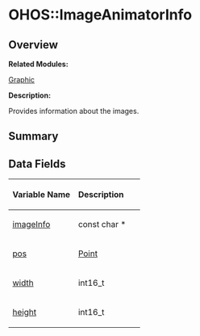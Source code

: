 # OHOS::ImageAnimatorInfo<a name="EN-US_TOPIC_0000001055078163"></a>

## **Overview**<a name="section2061739942093534"></a>

**Related Modules:**

[Graphic](graphic.md)

**Description:**

Provides information about the images. 

## **Summary**<a name="section1614276270093534"></a>

## Data Fields<a name="pub-attribs"></a>

<a name="table595847034093534"></a>
<table><thead align="left"><tr id="row490009588093534"><th class="cellrowborder" valign="top" width="50%" id="mcps1.1.3.1.1"><p id="p941983618093534"><a name="p941983618093534"></a><a name="p941983618093534"></a>Variable Name</p>
</th>
<th class="cellrowborder" valign="top" width="50%" id="mcps1.1.3.1.2"><p id="p771597883093534"><a name="p771597883093534"></a><a name="p771597883093534"></a>Description</p>
</th>
</tr>
</thead>
<tbody><tr id="row215337271093534"><td class="cellrowborder" valign="top" width="50%" headers="mcps1.1.3.1.1 "><p id="p1954404935093534"><a name="p1954404935093534"></a><a name="p1954404935093534"></a><a href="graphic.md#gab445a69c14b79bc38160c2c7f93aeae9">imageInfo</a></p>
</td>
<td class="cellrowborder" valign="top" width="50%" headers="mcps1.1.3.1.2 "><p id="p1742656747093534"><a name="p1742656747093534"></a><a name="p1742656747093534"></a>const char * </p>
</td>
</tr>
<tr id="row847725039093534"><td class="cellrowborder" valign="top" width="50%" headers="mcps1.1.3.1.1 "><p id="p43180762093534"><a name="p43180762093534"></a><a name="p43180762093534"></a><a href="graphic.md#ga5f2a2382f2db4c6dd38803dff9ff1a86">pos</a></p>
</td>
<td class="cellrowborder" valign="top" width="50%" headers="mcps1.1.3.1.2 "><p id="p152550996093534"><a name="p152550996093534"></a><a name="p152550996093534"></a><a href="ohos-point.md">Point</a> </p>
</td>
</tr>
<tr id="row476163579093534"><td class="cellrowborder" valign="top" width="50%" headers="mcps1.1.3.1.1 "><p id="p762151697093534"><a name="p762151697093534"></a><a name="p762151697093534"></a><a href="graphic.md#gacf365facd8be0e934f4d776097ffd807">width</a></p>
</td>
<td class="cellrowborder" valign="top" width="50%" headers="mcps1.1.3.1.2 "><p id="p929005859093534"><a name="p929005859093534"></a><a name="p929005859093534"></a>int16_t </p>
</td>
</tr>
<tr id="row1567730836093534"><td class="cellrowborder" valign="top" width="50%" headers="mcps1.1.3.1.1 "><p id="p1067537186093534"><a name="p1067537186093534"></a><a name="p1067537186093534"></a><a href="graphic.md#gafa300e18e8ed8a75adcdeb5d71c407d0">height</a></p>
</td>
<td class="cellrowborder" valign="top" width="50%" headers="mcps1.1.3.1.2 "><p id="p295600326093534"><a name="p295600326093534"></a><a name="p295600326093534"></a>int16_t </p>
</td>
</tr>
</tbody>
</table>

